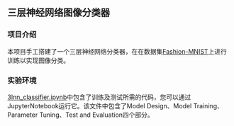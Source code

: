 ## 三层神经网络图像分类器
### 项目介绍
  本项目手工搭建了一个三层神经网络分类器，在在数据集[Fashion-MNIST](https://github.com/zalandoresearch/fashion-mnist)上进行训练以实现图像分类。
### 实验环境
  [3lnn_classifier.ipynb](https://github.com/bingzaza/Computer-Vision/blob/main/3lnn_classifier.ipynb)中包含了训练及测试所需的代码，您可以通过JupyterNotebook运行它。该文件中包含了Model Design、Model Training、Parameter Tuning、Test and Evaluation四个部分。
